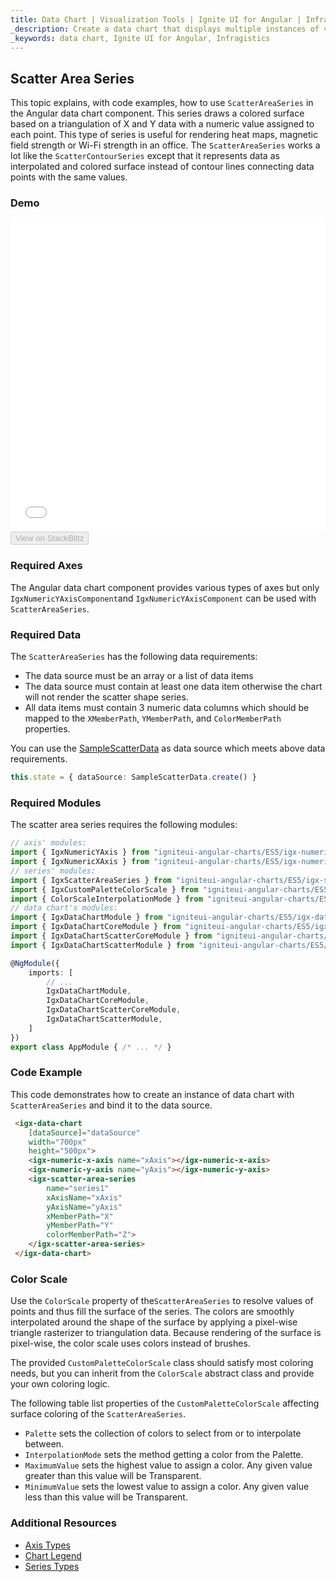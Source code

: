 ```yaml
---
title: Data Chart | Visualization Tools | Ignite UI for Angular | Infragistics | Scatter Area
_description: Create a data chart that displays multiple instances of visual elements in the same plot area in order to create composite chart views.
_keywords: data chart, Ignite UI for Angular, Infragistics
---
```


## Scatter Area Series

This topic explains, with code examples, how to use  `ScatterAreaSeries` in the Angular data chart component. This series draws a colored surface based on a triangulation of X and Y data with a numeric value assigned to each point. This type of series is useful for rendering heat maps, magnetic field strength or Wi-Fi strength in an office. The `ScatterAreaSeries` works a lot like the `ScatterContourSeries` except that it represents data as interpolated and colored surface instead of contour lines connecting data points with the same values.

### Demo

<div class="sample-container loading" style="height: 500px">
    <iframe id="data-chart-type-area-series-iframe" src='{environment:demosBaseUrl}/charts/data-chart-type-area-series' width="100%" height="100%" seamless frameBorder="0" onload="onXPlatSampleIframeContentLoaded(this);"></iframe>
</div>
<div>
    <button data-localize="stackblitz" disabled class="stackblitz-btn" data-iframe-id="data-chart-type-area-series-iframe" data-demos-base-url="{environment:demosBaseUrl}">View on StackBlitz
    </button>
</div>

<div class="divider--half"></div>

### Required Axes

The Angular data chart component provides various types of axes but only `IgxNumericYAxisComponent`and `IgxNumericYAxisComponent` can be used with `ScatterAreaSeries`.

### Required Data

The `ScatterAreaSeries` has the following data requirements:

-   The data source must be an array or a list of data items
-   The data source must contain at least one data item otherwise the chart will not render the scatter shape series.
-   All data items must contain 3 numeric data columns which should be mapped to the `XMemberPath`, `YMemberPath`, and `ColorMemberPath` properties.

You can use the [SampleScatterData](datachart_data_sources_scatter.md) as data source which meets above data requirements.

```typescript
this.state = { dataSource: SampleScatterData.create() }
```

### Required Modules

The scatter area series requires the following modules:

```typescript
// axis' modules:
import { IgxNumericYAxis } from "igniteui-angular-charts/ES5/igx-numeric-y-axis";
import { IgxNumericXAxis } from "igniteui-angular-charts/ES5/igx-numeric-x-axis";
// series' modules:
import { IgxScatterAreaSeries } from "igniteui-angular-charts/ES5/igx-scatter-area-series";
import { IgxCustomPaletteColorScale } from "igniteui-angular-charts/ES5/igx-custom-palette-color-scale";
import { ColorScaleInterpolationMode } from "igniteui-angular-charts/ES5/ColorScaleInterpolationMode";
// data chart's modules:
import { IgxDataChartModule } from "igniteui-angular-charts/ES5/igx-data-chart-module";
import { IgxDataChartCoreModule } from "igniteui-angular-charts/ES5/igx-data-chart-core-module";
import { IgxDataChartScatterCoreModule } from "igniteui-angular-charts/ES5/igx-data-chart-scatter-core-module";
import { IgxDataChartScatterModule } from "igniteui-angular-charts/ES5/igx-data-chart-scatter-module";

@NgModule({
    imports: [
        // ...
        IgxDataChartModule,
        IgxDataChartCoreModule,
        IgxDataChartScatterCoreModule,
        IgxDataChartScatterModule,
    ]
})
export class AppModule { /* ... */ }
```

### Code Example

This code demonstrates how to create an instance of data chart with  `ScatterAreaSeries` and bind it to the data source.

```html
 <igx-data-chart
    [dataSource]="dataSource"
    width="700px"
    height="500px">
    <igx-numeric-x-axis name="xAxis"></igx-numeric-x-axis>
    <igx-numeric-y-axis name="yAxis"></igx-numeric-y-axis>
    <igx-scatter-area-series
        name="series1"
        xAxisName="xAxis"
        yAxisName="yAxis"
        xMemberPath="X"
        yMemberPath="Y"
        colorMemberPath="Z">
    </igx-scatter-area-series>
 </igx-data-chart>
```

### Color Scale

Use the `ColorScale` property of the`ScatterAreaSeries` to resolve values of points and thus fill the surface of the series. The colors are smoothly interpolated around the shape of the surface by applying a pixel-wise triangle rasterizer to triangulation data. Because rendering of the surface is pixel-wise, the color scale uses colors instead of brushes.

The provided `CustomPaletteColorScale` class should satisfy most coloring needs, but you can inherit from the `ColorScale` abstract class and provide your own coloring logic.

The following table list properties of the `CustomPaletteColorScale` affecting surface coloring of the `ScatterAreaSeries`.

-   `Palette`  sets the collection of colors to select from or to interpolate between.
-   `InterpolationMode` sets the method getting a color from the Palette.
-   `MaximumValue` sets the highest value to assign a color. Any given value greater than this value will be Transparent.
-   `MinimumValue` sets the lowest value to assign a color. Any given value less than this value will be Transparent.

### Additional Resources

-   [Axis Types](datachart_axis_types.md)
-   [Chart Legend](datachart_chart_legends.md)
-   [Series Types](datachart_series_types.md)
